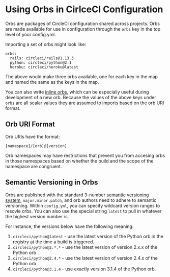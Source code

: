 # Using Orbs in CirlceCI Configuration

Orbs are packages of CircleCI configuration shared across projects. Orbs are made available for use in configuration through the `orbs` key in the top level of your config.yml. 

Importing a set of orbs might look like:

```
orbs:
  rails: circleci/rails@1.13.3
  python: circleci/python@2.1
  heroku: circleci/heroku@latest
```

The above would make three orbs available, one for each key in the map and named the same as the keys in the map. 

You can also write [inline orbs](inline-orbs), which can be especially useful during development of a new orb. Because the values of the above keys under `orbs` are all scalar values they are assumed to imports based on the orb URI format.

## Orb URI Format
Orb URIs have the format:

`[namespace]/[orb]@[version]`

Orb namespaces may have restrictions that prevent you from accesing orbs in those namespaces based on whether the build and the scope of the namespace are congruent.

## Semantic Versioning in Orbs

Orbs are published with the standard 3-number [semantic versioning system](https://semver.org/), `major.minor.patch`, and orb authors need to adhere to semantic versioning. Within `config.yml`, you can specify wildcard version ranges to resovle orbs. You can also use the special string `latest` to pull in whatever the highest version number is.  

For instance, the versions below have the following meaning:

1. `circleci/python@latest` - use the latest version of the Python orb in the registry at the time a build is triggered.
2. `circleci/python@2.*.*` - use the latest version of version 2.x.x of the Python orb .
3. `circleci/python@2.4.*` - use the latest version of version 2.4.x of the Python orb .
4. `circleci/python@3.1.4` - use exactly version 3.1.4 of the Python orb.




 